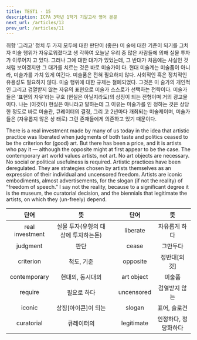 ```yaml
---
title: TEST1 - 15
description: ICPA 3학년 1학기 기말고사 영어 본문
next_url: /articles/13
prev_url: /articles/11
---
```


취향 ‘그리고’ 정치 두 가지 모두에 대한 판단이 (좋은) 미 술에 대한 기준이 되기를 그치자 미술 행위가 자유로워졌다고 생 각하여 오늘날 우리 중 많은 사람들에 의해 실물 투자가 이루어지 고 있다. 그러나 그에 대한 대가가 있었는데, 그 반대가 처음에는 사실인 것처럼 보이겠지만 그 대가를 치르는 것은 바로 미술가이 다. 현대 미술계는 미술품이 아니라, 미술가를 가치 있게 여긴다. 미술품은 전혀 필요하지 않다. 사회적인 혹은 정치적인 유용성도 필요하지 않다. 미술 행위에 대한 규제는 철폐되었다. 그것은 미 술가의 개인적인 그리고 검열받지 않는 자유의 표현으로 미술가 스스로가 선택하는 전략이다. 미술가들은 ‘표현의 자유’라는 구호 (현실은 아닐지라도)의 상징이 되는 전형이며 거의 광고물이다. 나는 (이것이) 현실은 아니라고 말하는데 그 이유는 미술가를 인 정하는 것은 상당한 정도로 바로 미술관, 큐레이터의 결정, 그리 고 2년마다 개최되는 미술제이며, 미술가들은 (자유롭지 않은 상 태로) 그런 존재들에게 의존하고 있기 때문이다.

There is a real investment made by many of us today in the idea that artistic practice was liberated when judgments of both taste and politics ceased to be the criterion for (good) art. But there has been a price, and it is artists who pay it — although the opposite might at first appear to be the case. The contemporary art world values artists, not art. No art objects are necessary. No social or political usefulness is required. Artistic practices have been deregulated. They are strategies chosen by artists themselves as an expression of their individual and uncensored freedom. Artists are iconic embodiments, almost advertisements, for the slogan (if not the reality) of “freedom of speech.” I say not the reality, because to a significant degree it is the museum, the curatorial decision, and the biennials that legitimate the artists, on which they (un-freely) depend.

|단어|뜻| |단어|뜻|
|:--------------:|:------------------------------:|-|:--------------:|:------------------------------:|
|real investment|실물 투자(유형의 대상에 투자하는돈)||liberate|자유롭게 하다|
|judgment|판단||cease|그만두다|
|criterion|척도, 기준||opposite|정반대[의 것]|
|contemporary|현대의, 동시대의||art object|미술품|
|require|필요로 하다||uncensored|검열받지 않는|
|iconic|상징[아이콘]이 되는||slogan|표어, 슬로건|
|curatorial|큐레이터의||legitimate|인정하다, 정당화하다|
